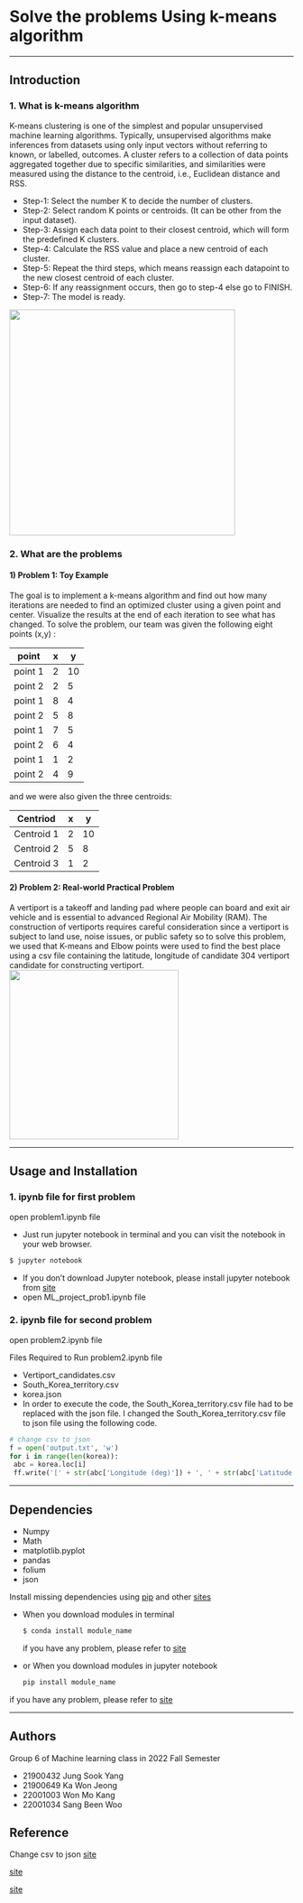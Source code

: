 Solve the problems Using k-means algorithm
==========================================

---

## Introduction
 ### 1. What is k-means algorithm
 K-means clustering is one of the simplest and popular unsupervised machine learning algorithms. Typically, unsupervised algorithms make inferences from datasets using only input vectors without referring to known, or labelled, outcomes. A cluster refers to a collection of data points aggregated together due to specific similarities, and similarities were measured using the distance to the centroid, i.e., Euclidean distance and RSS.

 - Step-1: Select the number K to decide the number of clusters. 
 - Step-2: Select random K points or centroids. (It can be other from the input dataset).
 - Step-3: Assign each data point to their closest centroid, which will form the predefined K clusters. 
 - Step-4: Calculate the RSS value and place a new centroid of each cluster. 
 - Step-5: Repeat the third steps, which means reassign each datapoint to the new closest centroid of each cluster. 
 - Step-6: If any reassignment occurs, then go to  step-4 else go to FINISH.
 - Step-7: The model is ready.
 
 <img src="https://static.javatpoint.com/tutorial/machine-learning/images/k-means-clustering-algorithm-in-machine-learning.png" width="400" height="400">

### 2. What are the problems
 #### 1) Problem 1: Toy Example 
 The goal is to implement a k-means algorithm and find out how many iterations are needed to find an optimized cluster using a given point and center. Visualize the results at the end of each iteration to see what has changed. To solve the problem, our team was given the following eight points (x,y) :
 
 point  |  x  | y
------- | --- | ---
point 1 | 2 | 10
point 2 | 2 | 5
point 1 | 8 | 4
point 2 | 5 | 8
point 1 | 7 | 5
point 2 | 6 | 4
point 1 | 1 | 2
point 2 | 4 | 9


 and we were also given the three centroids:
 
 Centriod  |     x     |     y
---------- | --------- | ---------
Centroid 1 |     2     |     10
Centroid 2 |     5     |     8
Centroid 3 |     1     |     2

 
  #### 2) Problem 2: Real-world Practical Problem 
 A vertiport is a takeoff and landing pad where people can board and exit air vehicle and is essential to advanced Regional Air Mobility (RAM). The construction of vertiports requires careful consideration since a vertiport is subject to land use, noise issues, or public safety so to solve this problem, we used that K-means and Elbow points were used to find the best place using a csv file containing the latitude, longitude of candidate 304 vertiport candidate for constructing vertiport.
 <img src="https://www.arbin.com/wp-content/uploads/2021/01/Urban-Air-Mobility-project-eVTOL-flying-above-Paris-iStock-768x549.jpg" width="300" height="300">


--- 

## Usage and Installation
### 1. ipynb file for first problem
 open problem1.ipynb file
  - Just run jupyter notebook in terminal and you can visit the notebook in your web browser.
  ```bash
  $ jupyter notebook
  ```
 
 - If you don’t download Jupyter notebook, please install jupyter notebook from [site](https://docs.jupyter.org/en/latest/install.html)
 - open ML_project_prob1.ipynb file

### 2. ipynb file for second problem 
 open problem2.ipynb file  
 
 Files Required to Run problem2.ipynb file
   - Vertiport_candidates.csv
   - South_Korea_territory.csv
   - korea.json
   - In order to execute the code, the South_Korea_territory.csv file had to be replaced with the json file. I changed the South_Korea_territory.csv file to json file using the following code.

   ```python
   # change csv to json
   f = open('output.txt', 'w')
for i in range(len(korea)):
    abc = korea.loc[i]
    ff.write('[' + str(abc['Longitude (deg)']) + ', ' + str(abc['Latitude (deg)']) + '], ')
   ```
   

--- 

## Dependencies
 - Numpy
 - Math
 - matplotlib.pyplot
 - pandas
 - folium
 - json

 Install missing dependencies using [pip](https://pip.pypa.io/en/stable/) and other [sites](https://datatofish.com/install-package-python-using-pip/)

 - When you download modules in terminal
   ```bash
   $ conda install module_name
   ``` 
   if you have any problem, please refer to [site](https://harlequink.tistory.com/48)
 
 
 - or When you download modules in jupyter notebook
   ```python
   pip install module_name
   ```
 if you have any problem, please refer to [site](https://jakevdp.github.io/blog/2017/12/05/installing-python-packages-from-jupyter/)
 

---


## Authors
 Group 6 of Machine learning class in 2022 Fall Semester 

  * 21900432 Jung Sook Yang
  * 21900649 Ka Won Jeong
  * 22001003 Won Mo Kang
  * 22001034 Sang Been Woo
## Reference
Change csv to json
[site](https://ko.wikipedia.org/wiki/GeoJSON#cite_note-11)

[site](https://stackoverflow.com/questions/48586647/python-script-to-convert-csv-to-geojson)

[site](https://teddylee777.github.io/visualization/folium)
